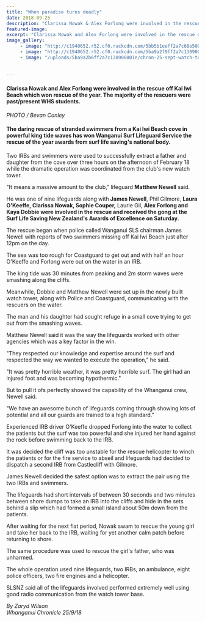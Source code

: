 ```yaml
---
title: "When paradise turns deadly"
date: 2018-09-25
description: "Clarissa Nowak & Alex Forlong were involved in the rescue off Kai Iwi Beach which won rescue of the year."
featured-image: 
excerpt: "Clarissa Nowak and Alex Forlong were involved in the rescue off Kai Iwi Beach which won rescue of the year."
image_gallery:
	 - image: "http://c1940652.r52.cf0.rackcdn.com/5bb5b1eeff2a7c68e50000e4/Clarissa-Nowak-NZ-top-surf-rescue.jpg"
	 - image: "http://c1940652.r52.cf0.rackcdn.com/5ba9a2f9ff2a7c1309000020/chron-25-sept-lifesavings.jpg"
	 - image: "/uploads/5ba9a2b6ff2a7c130900001e/chron-25-sept-watch-tower.PNG"
	
	
---
```


<h4><span>Clarissa Nowak and Alex Forlong were involved in the rescue off Kai Iwi Beach which won rescue of the year. The majority of the rescuers were past/present WHS students.</span></h4>
<p><em>PHOTO / Bevan Conley</em></p>
<h4 class="element element-paragraph">The daring rescue of stranded swimmers from a Kai Iwi Beach cove in powerful king tide waves has won Wanganui Surf Lifeguard Service the rescue of the year awards from surf life saving's national body.</h4>
<p class="element element-paragraph">Two IRBs and swimmers were used to successfully extract a father and daughter from the cove over three hours on the afternoon of February 18 while the dramatic operation was coordinated from the club's new watch tower.</p>
<p class="element element-paragraph">"It means a massive amount to the club," lifeguard <strong>Matthew Newell</strong> said.</p>
<p class="element element-paragraph">He was one of nine lifeguards along with<strong> James Newell</strong>, Phil Gilmore, <strong>Laura O'Keeffe, Clarissa Nowak, Sophie Couper,</strong> Laurie Gil, <strong>Alex Forlong and Kaya Dobbie were involved in the rescue and received the gong at the Surf Life Saving New Zealand's Awards of Excellence on Saturday.</strong></p>
<p class="element element-paragraph">The rescue began when police called Wanganui SLS chairman James Newell with reports of two swimmers missing off Kai Iwi Beach just after 12pm on the day.</p>
<p class="element element-paragraph">The sea was too rough for Coastguard to get out and with half an hour O'Keeffe and Forlong were out on the water in an IRB.</p>
<p class="element element-paragraph">The king tide was 30 minutes from peaking and 2m storm waves were smashing along the cliffs.</p>
<p class="element element-paragraph">Meanwhile, Dobbie and Matthew Newell were set up in the newly built watch tower, along with Police and Coastguard, communicating with the rescuers on the water.</p>
<p class="element element-paragraph">The man and his daughter had sought refuge in a small cove trying to get out from the smashing waves.</p>
<p class="element element-paragraph">Matthew Newell said it was the way the lifeguards worked with other agencies which was a key factor in the win.</p>
<p class="element element-paragraph">"They respected our knowledge and expertise around the surf and respected the way we wanted to execute the operation," he said.</p>
<p class="element element-paragraph">"It was pretty horrible weather, it was pretty horrible surf. The girl had an injured foot and was becoming hypothermic."</p>
<p class="element element-paragraph">But to pull it ofs perfectly showed the capability of the Whanganui crew, Newell said.</p>
<p class="element element-paragraph">"We have an awesome bunch of lifeguards coming through showing lots of potential and all our guards are trained to a high standard."</p>
<p class="element element-paragraph">Experienced IRB driver O'Keeffe dropped Forlong into the water to collect the patients but the surf was too powerful and she injured her hand against the rock before swimming back to the IRB.</p>
<p class="element element-paragraph">It was decided the cliff was too unstable for the rescue helicopter to winch the patients or for the fire service to abseil and lifeguards had decided to dispatch a second IRB from Castlecliff with Gilmore.</p>
<p class="element element-paragraph">James Newell decided the safest option was to extract the pair using the two IRBs and swimmers.</p>
<p class="element element-paragraph">The lifeguards had short intervals of between 30 seconds and two minutes between shore dumps to take an IRB into the cliffs and hide in the sets behind a slip which had formed a small island about 50m down from the patients.</p>
<p class="element element-paragraph">After waiting for the next flat period, Nowak swam to rescue the young girl and take her back to the IRB, waiting for yet another calm patch before returning to shore.</p>
<p class="element element-paragraph">The same procedure was used to rescue the girl's father, who was unharmed.</p>
<p class="element element-paragraph">The whole operation used nine lifeguards, two IRBs, an ambulance, eight police officers, two fire engines and a helicopter.</p>
<p class="element element-paragraph">SLSNZ said all of the lifeguards involved performed extremely well using good radio communication from the watch tower base.</p>
<p class="element element-paragraph"><em>By Zaryd Wilson<br />Whanganui Chronicle 25/9/18</em></p>

